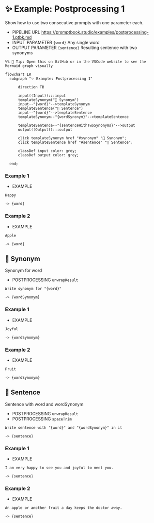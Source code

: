 # ✨ Example: Postprocessing 1

Show how to use two consecutive prompts with one parameter each.

-   PIPELINE URL https://promptbook.studio/examples/postprocessing-1.ptbk.md
-   INPUT  PARAMETER `{word}` Any single word
-   OUTPUT PARAMETER `{sentence}` Resulting sentence with two synonyms

<!--Graph-->
<!-- ⚠️ WARNING: This code has been generated so that any manual changes will be overwritten -->

```mermaid
%% 🔮 Tip: Open this on GitHub or in the VSCode website to see the Mermaid graph visually

flowchart LR
  subgraph "✨ Example: Postprocessing 1"

      direction TB

      input((Input)):::input
      templateSynonym("💬 Synonym")
      input--"{word}"-->templateSynonym
      templateSentence("💬 Sentence")
      input--"{word}"-->templateSentence
      templateSynonym--"{wordSynonym}"-->templateSentence

      templateSentence--"{sentenceWithTwoSynonyms}"-->output
      output((Output)):::output

      click templateSynonym href "#synonym" "💬 Synonym";
      click templateSentence href "#sentence" "💬 Sentence";

      classDef input color: grey;
      classDef output color: grey;

  end;
```

<!--/Graph-->

### Example 1

-   EXAMPLE

```text
Happy
```

`-> {word}`

### Example 2

-   EXAMPLE

```text
Apple
```

`-> {word}`

## 💬 Synonym

Synonym for word

-   POSTPROCESSING `unwrapResult`

```text
Write synonym for "{word}"
```

`-> {wordSynonym}`

### Example 1

-   EXAMPLE

```text
Joyful
```

`-> {wordSynonym}`

### Example 2

-   EXAMPLE

```text
Fruit
```

`-> {wordSynonym}`

## 💬 Sentence

Sentence with word and wordSynonym

-   POSTPROCESSING `unwrapResult`
-   POSTPROCESSING `spaceTrim`

```text
Write sentence with "{word}" and "{wordSynonym}" in it
```

`-> {sentence}`

### Example 1

-   EXAMPLE

```text
I am very happy to see you and joyful to meet you.
```

`-> {sentence}`

### Example 2

-   EXAMPLE

```text
An apple or another fruit a day keeps the doctor away.
```

`-> {sentence}`
